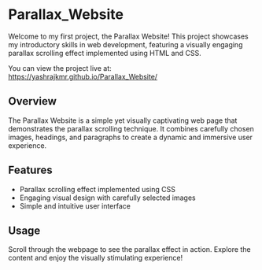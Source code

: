 # Parallax_Website
Welcome to my first project, the Parallax Website! This project showcases my introductory skills in web development, featuring a visually engaging parallax scrolling effect implemented using HTML and CSS.

You can view the project live at:  https://yashrajkmr.github.io/Parallax_Website/

## Overview
The Parallax Website is a simple yet visually captivating web page that demonstrates the parallax scrolling technique. It combines carefully chosen images, headings, and paragraphs to create a dynamic and immersive user experience.

## Features
- Parallax scrolling effect implemented using CSS
- Engaging visual design with carefully selected images
- Simple and intuitive user interface

## Usage
Scroll through the webpage to see the parallax effect in action. Explore the content and enjoy the visually stimulating experience!
